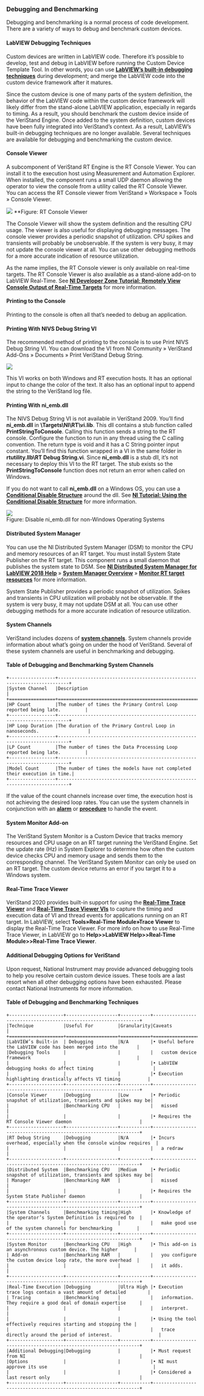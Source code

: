 ### Debugging and Benchmarking

Debugging and benchmarking is a normal process of code development. There are a variety of ways to debug and benchmark custom devices.

#### LabVIEW Debugging Techniques

Custom devices are written in LabVIEW code. Therefore it’s possible to develop, test and debug in LabVIEW before running the Custom Device Template Tool. In other words, you can use **[LabVIEW’s built-in debugging techniques](https://www.ni.com/en-us/support/documentation/supplemental/12/debugging-techniques-in-labview.html)** during development; and merge the LabVIEW code into the custom device framework after it matures.

Since the custom device is one of many parts of the system definition, the behavior of the LabVIEW code within the custom device framework will likely differ from the stand-alone LabVIEW application, especially in regards to timing. As a result, you should benchmark the custom device inside of the VeriStand Engine.
Once added to the system definition, custom devices have been fully integrated into VeriStand’s context. As a result, LabVIEW’s built-in debugging techniques are no longer available. Several techniques are available for debugging and benchmarking the custom device.
 
#### Console Viewer

A subcomponent of VeriStand RT Engine is the RT Console Viewer.
You can install it to the execution host using Measurement and Automation Explorer. When installed, the component runs a small UDP daemon allowing the operator to view the console from a utility called the RT Console Viewer. You can access the RT Console viewer from VeriStand » Workspace » Tools » Console Viewer.	

![](images/ConsoleViewer1.jpg)
**Figure: RT Console Viewer

The Console Viewer will show the system definition and the resulting CPU usage. The viewer is also useful for displaying debugging messages. The console viewer provides a periodic snapshot of utilization. CPU spikes and transients will probably be unobservable. If the system is very busy, it may not update the console viewer at all. You can use other debugging methods for a more accurate indication of resource utilization.

As the name implies, the RT Console viewer is only available on real-time targets. The RT Console Viewer is also available as a stand-alone add-on to LabVIEW Real-Time. See **[NI Developer Zone Tutorial: Remotely View Console Output of Real-Time Targets](https://knowledge.ni.com/KnowledgeArticleDetails?id=kA03q000000x4TjCAI&l=en-US)** for more information.

#### Printing to the Console
Printing to the console is often all that’s needed to debug an application.

#### Printing With NIVS Debug String VI
The recommended method of printing to the console is to use Print NIVS Debug String VI. You can download the VI from NI Community » VeriStand Add-Ons » Documents » Print VeriStand Debug String.

![](images/NIVSdebugString.jpg)

This VI works on both Windows and RT execution hosts. It has an optional input to change the color of the text. It also has an optional input to append the string to the VeriStand log file.

#### Printing With ni_emb.dll

The NIVS Debug String VI is not available in VeriStand 2009. You’ll find **ni_emb.dll** in
**<labview>\Targets\NI\RT\vi.lib**. This dll contains a stub function called **PrintStringToConsole**. Calling this function sends a string to the RT console. Configure the function to run in any thread using the C calling convention. The return type is void and it has a C String pointer input constant. You’ll find this function wrapped in a VI in the same folder in **rtutility.llb\RT Debug String.vi**. Since **ni_emb.dll** is a stub dll, it’s not necessary to deploy this VI to the RT target. The stub exists so the **PrintStringToConsole** function does not return an error when called on Windows.

If you do not want to call **ni_emb.dll** on a Windows OS, you can use a **[Conditional Disable Structure](https://zone.ni.com/reference/en-XX/help/371361R-01/glang/conditional_disable_structure/)** around the dll. See **[NI Tutorial: Using the Conditional Disable Structure](https://zone.ni.com/reference/en-XX/help/371361R-01/lvhowto/creating_cond_disable_struc/)** for more information.

![](images/Disable_ni_emb.jpg)	 
Figure: Disable ni_emb.dll for non-Windows Operating Systems

#### Distributed System Manager

You can use the NI Distributed System Manager (DSM) to monitor the CPU and memory resources of an RT target. You must install System State Publisher on the RT target. This component runs a small daemon that publishes the system state to DSM. See **[NI Distributed System Manager for LabVIEW 2018 Help](https://zone.ni.com/reference/en-XX/help/371361R-01/sysman/sysman/)** » **[System Manager Overview](https://zone.ni.com/reference/en-XX/help/372572E-01/sysman/sysman_overview/)** » **[Monitor RT target resources](https://zone.ni.com/reference/en-XX/help/372572E-01/sysman/monitoring_resources/)** for more information.

System State Publisher provides a periodic snapshot of utilization. Spikes and transients in CPU utilization will probably not be observable. If the system is very busy, it may not update DSM at all. You can use other debugging methods for a more accurate indication of resource utilization.

#### System Channels

VeriStand includes dozens of **[system channels](https://zone.ni.com/reference/en-XX/help/372846M-01/veristand/system_channels_table/)**. System channels provide information about what’s going on under the hood of VeriStand. Several of these system channels are useful in benchmarking and debugging.

#### Table of Debugging and Benchmarking System Channels

```eval_rst
+-----------------+--------------------------------------------------------------------------+
|System Channel   |Description                                                               |
+=================+==========================================================================+
|HP Count         |The number of times the Primary Control Loop reported being late.         |
+-----------------+--------------------------------------------------------------------------+
|HP Loop Duration |The duration of the Primary Control Loop in nanoseconds.                  |
+-----------------+--------------------------------------------------------------------------+
|LP Count         |The number of times the Data Processing Loop reported being late.         |
+-----------------+--------------------------------------------------------------------------+
|Model Count      |The number of times the models have not completed their execution in time.|
+-----------------+--------------------------------------------------------------------------+
```
 
If the value of the count channels increase over time, the execution host is not achieving the desired loop rates. You can use the system channels in conjunction with an **[alarm](https://zone.ni.com/reference/en-XX/help/372846M-01/veristand/add_alarms/)** or **[procedure](https://www.ni.com/documentation/en/veristand/latest/manual/add-configure-procedure/)** to handle the event.

#### System Monitor Add-on

The VeriStand System Monitor is a Custom Device that tracks memory resources and CPU usage on an RT target running the VeriStand Engine. Set the update rate (Hz) in System Explorer to determine how often the custom device checks CPU and memory usage and sends them to the corresponding channel. The VeriStand System Monitor can only be used on an RT target. The custom device returns an error if you target it to a Windows system.

#### Real-Time Trace Viewer

VeriStand 2020 provides built-in support for using the **[Real-Time Trace Viewer](https://zone.ni.com/reference/en-XX/help/370715P-01/lvtracehelp/lv_tracetoolkit_help/)** and **[Real-Time Trace Viewer VIs](https://zone.ni.com/reference/en-XX/help/370715P-01/lvtrace/tracetoolkitvis_pal/)** to capture the timing and execution data of VI and thread events for applications running on an RT target. In LabVIEW, select **Tools»Real-Time Module»Trace Viewer** to display the Real-Time Trace Viewer. For more info on how to use Real-Time Trace Viewer, in LabVIEW go to **Help>>LabVIEW Help>>Real-Time Module>>Real-Time Trace Viewer**.


#### Additional Debugging Options for VeriStand
Upon request, National Instrument may provide advanced debugging tools to help you resolve certain custom device issues. These tools are a last resort when all other debugging options have been exhausted. Please contact National Instruments for more information.
 

#### Table of Debugging and Benchmarking Techniques

```eval_rst
+--------------------+-------------------+-----------+-----------------------------------------------------------------+
|Technique           |Useful For         |Granularity|Caveats                                                          |
+====================+===================+===========+=================================================================+
|LabVIEW’s Built-in  | Debugging         |N/A        |•	Useful before the LabVIEW code has been merged into the       |
|Debugging Tools     |                   |           |   custom device framework                                       |
|                    |                   |           |•	LabVIEW debugging hooks do affect timing                      |
|                    |                   |           |•	Execution highlighting drastically affects VI timing          |
+--------------------+-------------------+-----------+-----------------------------------------------------------------+
|Console Viewer      |Debugging          |Low        |•	Periodic snapshot of utilization, transients and spikes may be|
|                    |Benchmarking CPU   |           |   missed                                                        |
|                    |                   |           |•	Requires the RT Console Viewer daemon                         |
+--------------------+-------------------+-----------+-----------------------------------------------------------------+
|RT Debug String     |Debugging          |N/A        |•	Incurs overhead, especially when the console window requires  |
|                    |                   |           |   a redraw                                                      |
+--------------------+-------------------+-----------+-----------------------------------------------------------------+
|Distributed System  |Benchmarking CPU   |Medium     |•	Periodic snapshot of utilization, transients and spikes may be| 
| Manager            |Benchmarking RAM   |           |   missed                                                        |
|                    |                   |           |•	Requires the System State Publisher daemon                    |
+--------------------+-------------------+-----------+-----------------------------------------------------------------+
|System Channels     |Benchmarking timing|High       |•	Knowledge of the operator’s System Definition is required to  |
|                    |                   |           |   make good use of the system channels for benchmarking         |
+--------------------+-------------------+-----------+-----------------------------------------------------------------+
|System Monitor      |Benchmarking CPU   |High       |•	This add-on is an asynchronous custom device. The higher      |
| Add-on             |Benchmarking RAM   |           |   you configure the custom device loop rate, the more overhead  |
|                    |                   |           |   it adds.                                                      |
+--------------------+-------------------+-----------+-----------------------------------------------------------------+
|Real-Time Execution |Debugging          |Ultra High |•	Execution trace logs contain a vast amount of detailed        |
| Tracing            |Benchmarking       |           |   information. They require a good deal of domain expertise     |
|                    |                   |           |   interpret.                                                    |
|                    |                   |           |•	Using the tool effectively requires starting and stopping the |
|                    |                   |           |   trace directly around the period of interest.                 |
+--------------------+-------------------+-----------+-----------------------------------------------------------------+
|Additional Debugging|Debugging          |           |•	Must request from NI                                          |
|Options             |                   |           |•	NI must approve its use                                       |
|                    |                   |           |•	Considered a last resort only                                 |
+--------------------+-------------------+-----------+-----------------------------------------------------------------+
```
